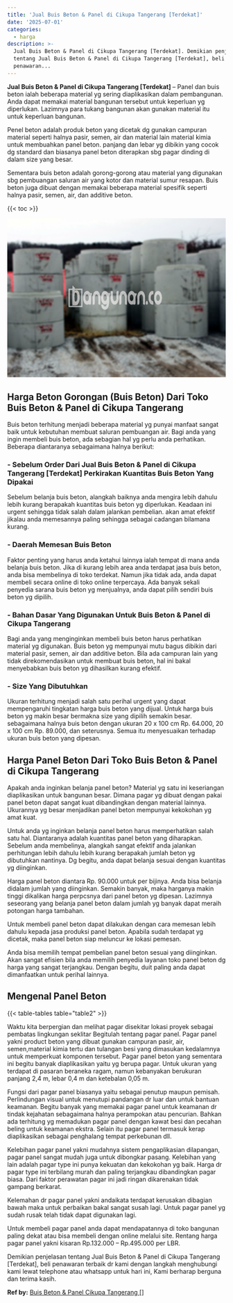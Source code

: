 ```yaml
---
title: 'Jual Buis Beton & Panel di Cikupa Tangerang [Terdekat]'
date: '2025-07-01'
categories:
  - harga
description: >-
  Jual Buis Beton & Panel di Cikupa Tangerang [Terdekat]. Demikian penjelasan
  tentang Jual Buis Beton & Panel di Cikupa Tangerang [Terdekat], beli
  penawaran...
---
```


**Jual Buis Beton & Panel di Cikupa Tangerang \[Terdekat\]** – Panel dan buis beton ialah beberapa material yg sering diaplikasikan dalam pembangunan. Anda dapat memakai material bangunan tersebut untuk keperluan yg diperlukan. Lazimnya para tukang bangunan akan gunakan material itu untuk keperluan bangunan.

Penel beton adalah produk beton yang dicetak dg gunakan campuran material seperti halnya pasir, semen, air dan material lain material kimia untuk membuahkan panel beton. panjang dan lebar yg dibikin yang cocok dg standard dan biasanya panel beton diterapkan sbg pagar dinding di dalam size yang besar.

Sementara buis beton adalah gorong-gorong atau material yang digunakan sbg pembuangan saluran air yang kotor dan material sumur resapan. Buis beton juga dibuat dengan memakai beberapa material spesifik seperti halnya pasir, semen, air, dan additive beton.

{{< toc >}}

![Jual Buis Beton & Panel di Cikupa Tangerang [Terdekat]](/images/jual-panel-buis-beton-murah-52.png)

## Harga Beton Gorongan (Buis Beton) Dari Toko Buis Beton & Panel di Cikupa Tangerang

Buis beton terhitung menjadi beberapa material yg punyai manfaat sangat baik untuk kebutuhan membuat saluran pembuangan air. Bagi anda yang ingin membeli buis beton, ada sebagian hal yg perlu anda perhatikan. Beberapa diantaranya sebagaimana halnya berikut:

### \- Sebelum Order Dari Jual Buis Beton & Panel di Cikupa Tangerang \[Terdekat\] Perkirakan Kuantitas Buis Beton Yang Dipakai

Sebelum belanja buis beton, alangkah baiknya anda mengira lebih dahulu lebih kurang berapakah kuantitas buis beton yg diperlukan. Keadaan ini urgent sehingga tidak salah dalam jalankan pembelian. akan amat efektif jikalau anda memesannya paling sehingga sebagai cadangan bilamana kurang.

### \- Daerah Memesan Buis Beton

Faktor penting yang harus anda ketahui lainnya ialah tempat di mana anda belanja buis beton. Jika di kurang lebih area anda terdapat jasa buis beton, anda bisa membelinya di toko terdekat. Namun jika tidak ada, anda dapat membeli secara online di toko online terpercaya. Ada banyak sekali penyedia sarana buis beton yg menjualnya, anda dapat pilih sendiri buis beton yg dipilih.

### \- Bahan Dasar Yang Digunakan Untuk Buis Beton & Panel di Cikupa Tangerang

Bagi anda yang menginginkan membeli buis beton harus perhatikan material yg digunakan. Buis beton yg mempunyai mutu bagus dibikin dari material pasir, semen, air dan additive beton. Bila ada campuran lain yang tidak direkomendasikan untuk membuat buis beton, hal ini bakal menyebabkan buis beton yg dihasilkan kurang efektif.

### \- Size Yang Dibutuhkan

Ukuran terhitung menjadi salah satu perihal urgent yang dapat mempengaruhi tingkatan harga buis beton yang dijual. Untuk harga buis beton yg makin besar bermakna size yang dipilih semakin besar. sebagaimana halnya buis beton dengan ukuran 20 x 100 cm Rp. 64.000, 20 x 100 cm Rp. 89.000, dan seterusnya. Semua itu menyesuaikan terhadap ukuran buis beton yang dipesan.

## Harga Panel Beton Dari Toko Buis Beton & Panel di Cikupa Tangerang

Apakah anda inginkan belanja panel beton? Material yg satu ini keseriangan diaplikasikan untuk bangunan besar. Dimana pagar yg dibuat dengan pakai panel beton dapat sangat kuat dibandingkan dengan material lainnya. Ukurannya yg besar menjadikan panel beton mempunyai kekokohan yg amat kuat.

Untuk anda yg inginkan belanja panel beton harus memperhatikan salah satu hal. Diantaranya adalah kuantitas panel beton yang diharapkan. Sebelum anda membelinya, alangkah sangat efektif anda jalankan perhitungan lebih dahulu lebih kurang berapakah jumlah beton yg dibutuhkan nantinya. Dg begitu, anda dapat belanja sesuai dengan kuantitas yg diinginkan.

Harga panel beton diantara Rp. 90.000 untuk per bijinya. Anda bisa belanja didalam jumlah yang diinginkan. Semakin banyak, maka harganya makin tinggi dikalikan harga perpcsnya dari panel beton yg dipesan. Lazimnya seseorang yang belanja panel beton dalam jumlah yg banyak dapat meraih potongan harga tambahan.

Untuk membeli panel beton dapat dilakukan dengan cara memesan lebih dahulu kepada jasa produksi panel beton. Apabila sudah terdapat yg dicetak, maka panel beton siap meluncur ke lokasi pemesan.

Anda bisa memilih tempat pembelian panel beton sesuai yang diinginkan. Akan sangat efisien bila anda memilih penyedia layanan toko panel beton dg harga yang sangat terjangkau. Dengan begitu, duit paling anda dapat dimanfaatkan untuk perihal lainnya.

## Mengenal Panel Beton

{{< table-tables table="table2" >}}

Waktu kita berpergian dan melihat pagar disekitar lokasi proyek sebagai pembatas lingkungan seklitar Begitulah tentang pagar panel. Pagar panel yakni product beton yang dibuat gunakan campuran pasir, air, semen,material kimia tertu dan tulangan besi yang dimasukan kedalamnya untuk memperkuat komponen tersebut. Pagar panel beton yang sementara ini begitu banyak diaplikasikan yaitu yg berupa pagar. Untuk ukuran yang terdapat di pasaran beraneka ragam, namun kebanyakan berukuran panjang 2,4 m, lebar 0,4 m dan ketebalan 0,05 m.

Fungsi dari pagar panel biasanya yaitu sebagai penutup maupun pemisah. Perlindungan visual untuk menutupi pandangan dr luar dan untuk bantuan keamanan. Begitu banyak yang memakai pagar panel untuk keamanan dr tindak kejahatan sebagaimana halnya perampokan atau pencurian. Bahkan ada terhitung yg memadukan pagar panel dengan kawat besi dan pecahan beling untuk keamanan ekstra. Selain itu pagar panel termasuk kerap diaplikasikan sebagai penghalang tempat perkebunan dll.

Kelebihan pagar panel yakni mudahnya sistem pengaplikasian dilapangan, pagar panel sangat mudah juga untuk dibongkar pasang. Kelebihan yang lain adalah pagar type ini punya kekuatan dan kekokohan yg baik. Harga dr pagar type ini terbilang murah dan paling terjangkau dibandingkan pagar biasa. Dari faktor perawatan pagar ini jadi ringan dikarenakan tidak gampang berkarat.

Kelemahan dr pagar panel yakni andaikata terdapat kerusakan dibagian bawah maka untuk perbaikan bakal sangat susah lagi. Untuk pagar panel yg sudah rusak telah tidak dapat digunakan lagi.

Untuk membeli pagar panel anda dapat mendapatannya di toko bangunan paling dekat atau bisa membeli dengan online melalui site. Rentang harga pagar panel yakni kisaran Rp.132.000 – Rp.495.000 per LBR.

Demikian penjelasan tentang Jual Buis Beton & Panel di Cikupa Tangerang \[Terdekat\], beli penawaran terbaik dr kami dengan langkah menghubungi kami lewat telephone atau whatsapp untuk hari ini, Kami berharap berguna dan terima kasih.

**Ref by:** [Buis Beton & Panel Cikupa Tangerang []](https://id.wikipedia.org/wiki/Buis)
